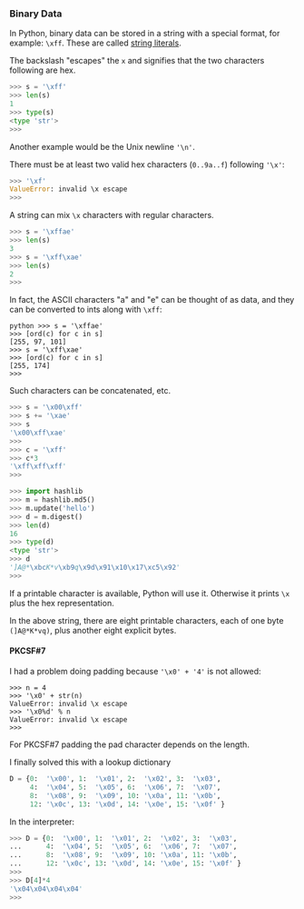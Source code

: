 ### Binary Data

In Python, binary data can be stored in a string with a special format, for example: ``\xff``.  These are called [string literals](https://docs.python.org/2.7/reference/lexical_analysis.html#string-literals).

The backslash "escapes" the ``x`` and signifies that the two characters following are hex.

```python
>>> s = '\xff'
>>> len(s)
1
>>> type(s)
<type 'str'>
>>>
```

Another example would be the Unix newline ``'\n'``.

There must be at least two valid hex characters (``0..9a..f``) following ``'\x'``:

```python
>>> '\xf'
ValueError: invalid \x escape
>>>
```

A string can mix ``\x`` characters with regular characters.

```python
>>> s = '\xffae'
>>> len(s)
3
>>> s = '\xff\xae'
>>> len(s)
2
>>>
```

In fact, the ASCII characters "a" and "e" can be thought of as data, and they can be converted to ints along with ``\xff``:

```
python >>> s = '\xffae'
>>> [ord(c) for c in s]
[255, 97, 101]
>>> s = '\xff\xae'
>>> [ord(c) for c in s]
[255, 174]
>>>
```

Such characters can be concatenated, etc.

```python
>>> s = '\x00\xff'
>>> s += '\xae'
>>> s
'\x00\xff\xae'
>>>
>>> c = '\xff'
>>> c*3
'\xff\xff\xff'
>>>
```

```python
>>> import hashlib
>>> m = hashlib.md5()
>>> m.update('hello')
>>> d = m.digest()
>>> len(d)
16
>>> type(d)
<type 'str'>
>>> d
']A@*\xbcK*v\xb9q\x9d\x91\x10\x17\xc5\x92'
>>>
```

If a printable character is available, Python will use it.  Otherwise it prints ``\x`` plus the hex representation.  

In the above string, there are eight printable characters, each of one byte ``(]A@*K*vq)``, plus another eight explicit bytes.

#### PKCSF#7

I had a problem doing padding because ``'\x0' + '4'`` is not allowed:

```python'
>>> n = 4
>>> '\x0' + str(n)
ValueError: invalid \x escape
>>> '\x0%d' % n
ValueError: invalid \x escape
>>>
```

For PKCSF#7 padding the pad character depends on the length.

I finally solved this with a lookup dictionary

```python
D = {0:  '\x00', 1:  '\x01', 2:  '\x02', 3:  '\x03', 
     4:  '\x04', 5:  '\x05', 6:  '\x06', 7:  '\x07', 
     8:  '\x08', 9:  '\x09', 10: '\x0a', 11: '\x0b', 
     12: '\x0c', 13: '\x0d', 14: '\x0e', 15: '\x0f' }
```

In the interpreter:

```python
>>> D = {0:  '\x00', 1:  '\x01', 2:  '\x02', 3:  '\x03', 
...      4:  '\x04', 5:  '\x05', 6:  '\x06', 7:  '\x07', 
...      8:  '\x08', 9:  '\x09', 10: '\x0a', 11: '\x0b', 
...      12: '\x0c', 13: '\x0d', 14: '\x0e', 15: '\x0f' }
>>> 
>>> D[4]*4
'\x04\x04\x04\x04'
>>>
```
